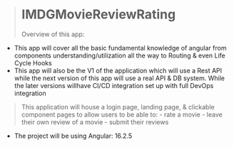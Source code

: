 > # IMDGMovieReviewRating
> Overview of this app:

- This app will cover all the basic fundamental knowledge of angular from components understanding/utilization all the way to Routing & even Life Cycle Hooks 
- This app will also be the V1 of the application which will use a Rest API while the next version of this app will use a real API & DB system. While the later versions willhave CI/CD integration set up with full DevOps integration


> This application will house a login page, landing page, & clickable component pages to allow users to be able to:
    - rate a movie
    - leave their own review of a movie
    - submit their reviews

- The project will be using Angular: 16.2.5 